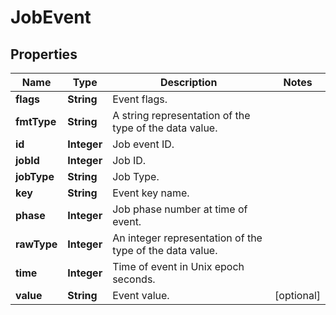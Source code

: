 
# JobEvent

## Properties
Name | Type | Description | Notes
------------ | ------------- | ------------- | -------------
**flags** | **String** | Event flags. | 
**fmtType** | **String** | A string representation of the type of the data value. | 
**id** | **Integer** | Job event ID. | 
**jobId** | **Integer** | Job ID. | 
**jobType** | **String** | Job Type. | 
**key** | **String** | Event key name. | 
**phase** | **Integer** | Job phase number at time of event. | 
**rawType** | **Integer** | An integer representation of the type of the data value. | 
**time** | **Integer** | Time of event in Unix epoch seconds. | 
**value** | **String** | Event value. |  [optional]



